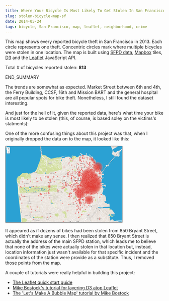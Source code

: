 ```yaml
---
title: Where Your Bicycle Is Most Likely To Get Stolen In San Francisco
slug: stolen-bicycle-map-sf
date: 2014-05-24
tags: bicycle, San Francisco, map, leaflet, neighborhood, crime
---
```

This map shows every reported bicycle theft in San Francisco in 2013. Each circle represents one theft. Concentric circles mark where multiple bicycles were stolen in one location. The map is built using <a href="https://data.sfgov.org/Public-Safety/SFPD-Incidents-2013/n4e2-etve">SFPD data</a>, <a href="http://mapbox.com">Mapbox</a> tiles, <a href="d3js.org">D3</a> and the <a href="http://leafletjs.com">Leaflet</a> JavaScript API.

Total # of bicycles reported stolen: **813**

<div class="mapWrap">
	<div class="canvas" id="sfBicycleTheft"></div>
</div>
END_SUMMARY

The trends are somewhat as expected. Market Street between 6th and 4th, the Ferry Building, CCSF, 16th and Mission BART and the general hospital are all popular spots for bike theft. Nonetheless, I still found the dataset interesting.

And just for the hell of it, given the reported data, here's what time your bike is most likely to be stolen (this, of course, is based soley on the victims's statments):

<div class="canvas" id="timeStolen"></div>

One of the more confusing things about this project was that, when I originally dropped the data on to the map, it looked like this:

<div class="imgWrap"><img src="../images/bike-theft-orig.png" width="74%" height="auto"/></div>

It appeared as if dozens of bikes had been stolen from 850 Bryant Street, which didn't make any sense. I then realized that 850 Bryant Street is actually the address of the main SFPD station, which leads me to believe that none of the bikes were actually stolen in that location but, instead, location information just wasn't available for that specific incident and the coordinates of the station were provide as a substitute. Thus, I removed those points from the map.

A couple of tutorials were really helpful in building this project: 
<ul>
	<li><a href="http://leafletjs.com/examples/quick-start.html">The Leaflet quick start guide</a></li>
	<li><a href="http://bost.ocks.org/mike/leaflet/">Mike Bostock's tutorial for layering D3 atop Leaflet</a></li>
	<li><a href="http://bost.ocks.org/mike/bubble-map/">The 'Let's Make A Bubble Map' tutorial by Mike Bostock</a></li>
</ul>

